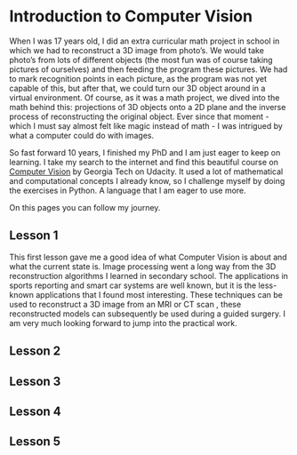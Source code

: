 # Introduction to Computer Vision

When I was 17 years old, I did an extra curricular math project in school in which we had to reconstruct a 3D image from photo’s. We would take photo’s from lots of different objects (the most fun was of course taking pictures of ourselves) and then feeding the program these pictures. We had to mark recognition points in each picture, as the program was not yet capable of this, but after that, we could turn our 3D object around in a virtual environment. Of course, as it was a math project, we dived into the math behind this: projections of 3D objects onto a 2D plane and the inverse process of reconstructing the original object. Ever since that moment - which I must say almost felt like magic instead of math - I was intrigued by what a computer could do with images.

So fast forward 10 years, I finished my PhD and I am just eager to keep on learning. I take my search to the internet and find this beautiful course on [Computer Vision](https://classroom.udacity.com/courses/ud810) by Georgia Tech on Udacity. It used a lot of mathematical and computational concepts I already know, so I challenge myself by doing the exercises in Python. A language that I am eager to use more.

On this pages you can follow my journey.


## Lesson 1

This first lesson gave me a good idea of what Computer Vision is about and what the current state is. Image processing went a long way from the 3D reconstruction algorithms I learned in secondary school. The applications in sports reporting and smart car systems are well known, but it is the less-known applications that I found most interesting. These techniques can be used to reconstruct a 3D image from an MRI or CT scan , these reconstructed models can subsequently be used during a guided surgery. I am very much looking forward to jump into the practical work.

## Lesson 2


## Lesson 3


## Lesson 4


## Lesson 5
